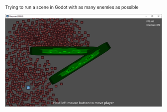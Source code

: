Trying to run a scene in Godot with as many enemies as possible

![Screenshot](screenshots/screenshot.png)
